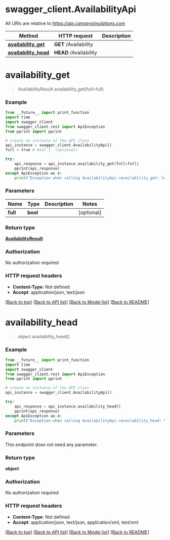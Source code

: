 # swagger_client.AvailabilityApi

All URIs are relative to *https://api.canopysimulations.com*

Method | HTTP request | Description
------------- | ------------- | -------------
[**availability_get**](AvailabilityApi.md#availability_get) | **GET** /Availability | 
[**availability_head**](AvailabilityApi.md#availability_head) | **HEAD** /Availability | 


# **availability_get**
> AvailabilityResult availability_get(full=full)



### Example
```python
from __future__ import print_function
import time
import swagger_client
from swagger_client.rest import ApiException
from pprint import pprint

# create an instance of the API class
api_instance = swagger_client.AvailabilityApi()
full = true # bool |  (optional)

try:
    api_response = api_instance.availability_get(full=full)
    pprint(api_response)
except ApiException as e:
    print("Exception when calling AvailabilityApi->availability_get: %s\n" % e)
```

### Parameters

Name | Type | Description  | Notes
------------- | ------------- | ------------- | -------------
 **full** | **bool**|  | [optional] 

### Return type

[**AvailabilityResult**](AvailabilityResult.md)

### Authorization

No authorization required

### HTTP request headers

 - **Content-Type**: Not defined
 - **Accept**: application/json, text/json

[[Back to top]](#) [[Back to API list]](../README.md#documentation-for-api-endpoints) [[Back to Model list]](../README.md#documentation-for-models) [[Back to README]](../README.md)

# **availability_head**
> object availability_head()



### Example
```python
from __future__ import print_function
import time
import swagger_client
from swagger_client.rest import ApiException
from pprint import pprint

# create an instance of the API class
api_instance = swagger_client.AvailabilityApi()

try:
    api_response = api_instance.availability_head()
    pprint(api_response)
except ApiException as e:
    print("Exception when calling AvailabilityApi->availability_head: %s\n" % e)
```

### Parameters
This endpoint does not need any parameter.

### Return type

**object**

### Authorization

No authorization required

### HTTP request headers

 - **Content-Type**: Not defined
 - **Accept**: application/json, text/json, application/xml, text/xml

[[Back to top]](#) [[Back to API list]](../README.md#documentation-for-api-endpoints) [[Back to Model list]](../README.md#documentation-for-models) [[Back to README]](../README.md)

